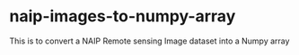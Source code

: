 # naip-images-to-numpy-array
This is to convert a NAIP Remote sensing Image dataset into a Numpy array
